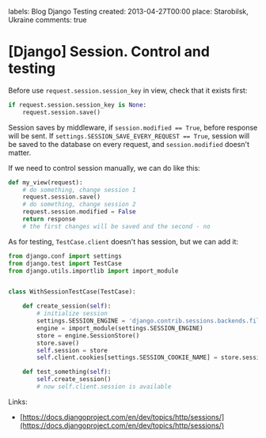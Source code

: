 labels: Blog
        Django
        Testing
created: 2013-04-27T00:00
place: Starobilsk, Ukraine
comments: true

# [Django] Session. Control and testing

Before use ```request.session.session_key``` in view, check that it exists first:
```python
if request.session.session_key is None:
    request.session.save()
```

Session saves by middleware, if ```session.modified == True```, before response will be sent. If ```settings.SESSION_SAVE_EVERY_REQUEST == True```, session will be saved to the database on every request, and ```session.modified``` doesn't matter.

If we need to control session manually, we can do like this:
```python
def my_view(request):
    # do something, change session 1
    request.session.save()
    # do something, change session 2
    request.session.modified = False
    return response
    # the first changes will be saved and the second - no
```

As for testing, ```TestCase.client``` doesn't has session, but we can add it:
```python
from django.conf import settings
from django.test import TestCase
from django.utils.importlib import import_module


class WithSessionTestCase(TestCase):

    def create_session(self):
        # initialize session
        settings.SESSION_ENGINE = 'django.contrib.sessions.backends.file'
        engine = import_module(settings.SESSION_ENGINE)
        store = engine.SessionStore()
        store.save()
        self.session = store
        self.client.cookies[settings.SESSION_COOKIE_NAME] = store.session_key

    def test_something(self):
        self.create_session()
        # now self.client.session is available
```

Links:

- [https://docs.djangoproject.com/en/dev/topics/http/sessions/](https://docs.djangoproject.com/en/dev/topics/http/sessions/)

